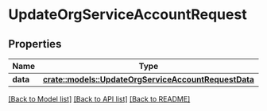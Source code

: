 # UpdateOrgServiceAccountRequest

## Properties

Name | Type | Description | Notes
------------ | ------------- | ------------- | -------------
**data** | [**crate::models::UpdateOrgServiceAccountRequestData**](updateOrgServiceAccount_request_data.md) |  | 

[[Back to Model list]](../README.md#documentation-for-models) [[Back to API list]](../README.md#documentation-for-api-endpoints) [[Back to README]](../README.md)


